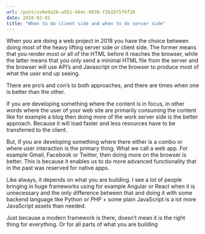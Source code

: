 ```yaml
---
url: /post/ce9e0a26-a5b1-484c-9830-f2b1bf5f0f20
date: 2018-03-01
title: "When to do client side and when to do server side"
---
```


When you are doing a web project in 2018 you have the choice between doing most of the heavy lifting server side or client side. The former means that you render most or all of the HTML before it reaches the browser, while the latter means that you only send a minimal HTML file from the server and the browser will use API&#8217;s and Javascript on the browser to produce most of what the user end up seeing.



There are pro&#8217;s and con&#8217;s to both approaches, and there are times when one is better than the other.



If you are developing something where the content is in focus, in other words where the user of your web site are primarily consuming the content like for example a blog then doing more of the work server side is the better approach. Because it will load faster and less resources have to be transferred to the client.



But, if you are developing something where there either is a combo or where user interaction is the primary thing. What we call a web app. For example Gmail, Facebook or Twitter, then doing more on the browser is better. This is because it enables us to do more advanced functionality that in the past was reserved for native apps.



Like always, it depends on what you are building. I see a lot of people bringing in huge frameworks using for example Angular or React when it is unnecessary and the only difference between that and doing it with some backend language like Python or PHP + some plain JavaScript is a lot more JavaScript assets than needed.



Just because a modern framework is there, doesn&#8217;t mean it is the right thing for everything. Or for all parts of what you are building

